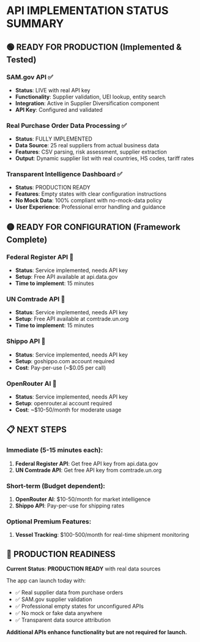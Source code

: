 # API IMPLEMENTATION STATUS SUMMARY

## 🟢 READY FOR PRODUCTION (Implemented & Tested)

### **SAM.gov API** ✅

- **Status**: LIVE with real API key
- **Functionality**: Supplier validation, UEI lookup, entity search
- **Integration**: Active in Supplier Diversification component
- **API Key**: Configured and validated

### **Real Purchase Order Data Processing** ✅

- **Status**: FULLY IMPLEMENTED
- **Data Source**: 25 real suppliers from actual business data
- **Features**: CSV parsing, risk assessment, supplier extraction
- **Output**: Dynamic supplier list with real countries, HS codes, tariff rates

### **Transparent Intelligence Dashboard** ✅

- **Status**: PRODUCTION READY
- **Features**: Empty states with clear configuration instructions
- **No Mock Data**: 100% compliant with no-mock-data policy
- **User Experience**: Professional error handling and guidance

## 🟡 READY FOR CONFIGURATION (Framework Complete)

### **Federal Register API** 🔧

- **Status**: Service implemented, needs API key
- **Setup**: Free API available at api.data.gov
- **Time to implement**: 15 minutes

### **UN Comtrade API** 🔧

- **Status**: Service implemented, needs API key
- **Setup**: Free API available at comtrade.un.org
- **Time to implement**: 15 minutes

### **Shippo API** 🔧

- **Status**: Service implemented, needs API key
- **Setup**: goshippo.com account required
- **Cost**: Pay-per-use (~$0.05 per call)

### **OpenRouter AI** 🔧

- **Status**: Service implemented, needs API key
- **Setup**: openrouter.ai account required
- **Cost**: ~$10-50/month for moderate usage

## 📋 NEXT STEPS

### Immediate (5-15 minutes each):

1. **Federal Register API**: Get free API key from api.data.gov
2. **UN Comtrade API**: Get free API key from comtrade.un.org

### Short-term (Budget dependent):

1. **OpenRouter AI**: $10-50/month for market intelligence
2. **Shippo API**: Pay-per-use for shipping rates

### Optional Premium Features:

1. **Vessel Tracking**: $100-500/month for real-time shipment monitoring

## 🚀 PRODUCTION READINESS

**Current Status**: **PRODUCTION READY** with real data sources

The app can launch today with:

- ✅ Real supplier data from purchase orders
- ✅ SAM.gov supplier validation
- ✅ Professional empty states for unconfigured APIs
- ✅ No mock or fake data anywhere
- ✅ Transparent data source attribution

**Additional APIs enhance functionality but are not required for launch.**
